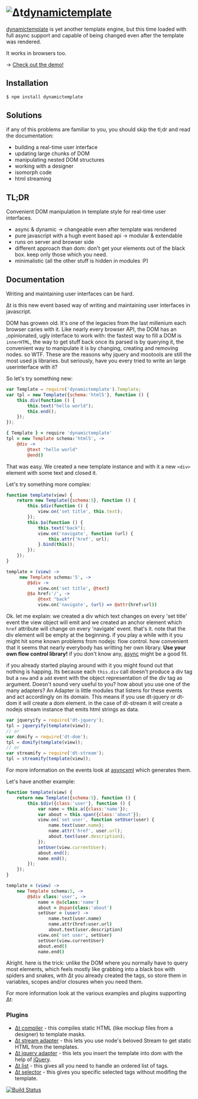 # ![Δt](https://s3.amazonaws.com/cloud.ohloh.net/attachments/49947/%CE%94t_med.png)[dynamictemplate](http://dodo.github.com/node-dynamictemplate/)



[dynamictemplate](http://dodo.github.com/node-dynamictemplate/) is yet
another template engine, but this time loaded with full async support
and capable of being changed even after the template was rendered.

It works in browsers too.

→ [Check out the demo!](http://dodo.github.com/node-dynamictemplate/example/circles.html)

## Installation

```bash
$ npm install dynamictemplate
```

## Solutions

if any of this problems are familiar to you, you should skip the tl;dr and read the documentation:

 * building a real-time user interface
 * updating large chunks of DOM
 * manipulating nested DOM structures
 * working with a designer
 * isomorph code
 * html streaming


## TL;DR

Convenient DOM manipulation in template style for real-time user interfaces.

 * async & dynamic → changeable even after template was rendered
 * pure javascript with a hugh event based api → modular & extendable
 * runs on server and browser side
 * different approach than dom: don't get your elements out of the black box. keep only those which you need.
 * minimalistic (all the other stuff is hidden in modules :P)

## Documentation


Writing and maintaining user interfaces can be hard.

Δt is this new event based way of writing and maintaining user interfaces in javascript.

DOM has growen old. It's one of the legacies from the last millenium each browser caries with it.
Like nearly every browser API, the DOM has an ,opinionated, ugly interface to work with:
the fastest way to fill a DOM is `innerHTML`, the way to get stuff back once its parsed is by querying it, the convenient way to manipulate it is by changing, creating and removing nodes. so WTF.
These are the reasons why jquery and mootools are still the most used js libraries. but seriously, have you every tried to write an large userinterface with it?

So let's try something new:

```javascript
var Template = require('dynamictemplate').Template;
var tpl = new Template({schema:'html5'}, function () {
    this.div(function () {
        this.text("hello world");
        this.end();
    });
});
```

```coffeescript
{ Template } = require 'dynamictemplate'
tpl = new Template schema:'html5', ->
    @div ->
        @text "hello world"
        @end()
```

That was easy. We created a new template instance and with it a new `<div>` element with some text and closed it.

Let's try something more complex:

```javascript
function template(view) {
    return new Template({schema:5}, function () {
        this.$div(function () {
            view.on('set title', this.text);
        });
        this.$a(function () {
            this.text("back");
            view.on('navigate', function (url) {
                this.attr('href', url);
            }.bind(this));
        });
    });
}
```

```coffeescript
template = (view) ->
     new Template schema:'5', ->
        @$div ->
            view.on('set title', @text)
        @$a href:'/', ->
            @text "back"
            view.on('navigate', (url) => @attr(href:url))
```

Ok. let me explain: we created a div which text changes on every 'set title' event the view object will emit and we created an anchor element which `href` attribute will change on every 'navigate' event. that's it.
note that the div element will be empty at the beginning.
if you play a while with it you might hit some known problems from nodejs: flow control. how convenient that it seems that nearly everybody has writting her own library. **Use your own flow control library!**
if you don't know any, [async](https://github.com/caolan/async#readme) might be a good fit.

if you already started playing around with it you might found out that nothing is happing. Its because each `this.div` call doesn't produce a div tag but a `new` and a `add` event with the object representation of the div tag as argument. Doesn't sound very useful to you? how about you use one of the many adapters? An Adapter is little modules that listens for these events and act accordingly on its domain. This means if you use dt-jquery or dt-dom it will create a dom element. in the case of dt-stream it will create a nodejs stream instance that emits html strings as data.

```javascript
var jqueryify = require('dt-jquery');
tpl = jqueryify(template(view));
// or
var domify = require('dt-dom');
tpl = domify(template(view));
// or
var streamify = require('dt-stream');
tpl = streamify(template(view));
```
For more information on the events look at [asyncxml](http://dodo.github.com/node-asyncxml/) which generates them.

Let's have another example:

```javascript
function template(view) {
    return new Template({schema:5}, function () {
        this.$div({class:'user'}, function () {
            var name = this.a({class:'name'});
            var about = this.span({class:'about'});
            view.on('set user', function setUser(user) {
                name.text(user.name);
                name.attr('href', user.url);
                about.text(user.description);
            });
            setUser(view.currentUser);
            about.end();
            name.end();
        });
    });
}
```

```coffeescript
template = (view) ->
    new Template schema:5, ->
        @$div class:'user', ->
            name = @a(class:'name')
            about = @span(class:'about')
            setUser = (user) ->
                name.text(user.name)
                name.attr(href:user.url)
                about.text(user.description)
            view.on('set user', setUser)
            setUser(view.currentUser)
            about.end()
            name.end()

```

Alright. here is the trick: unlike the DOM where you normally have to query most elements, which feels mostly like grabbing into a black box with spiders and snakes, with Δt you already created the tags, so store them in variables, scopes and/or closures when you need them.

For more information look at the various examples and plugins supporting Δt:

### Plugins

 * [Δt compiler](http://dodo.github.com/node-dt-compiler) - this compiles static HTML (like mockup files from a designer) to template masks.
 * [Δt stream adapter](http://dodo.github.com/node-dt-stream) - this lets you use node's beloved Stream to get static HTML from the templates.
 * [Δt jquery adapter](http://dodo.github.com/node-dt-jquery) - this lets you insert the template into dom with the help of [jQuery](http://jquery.com/).
 * [Δt list](http://dodo.github.com/node-dt-list) - this gives all you need to handle an ordered list of tags.
 * [Δt selector](http://dodo.github.com/node-dt-selector) - this gives you specific selected tags without modifing the template.


[![Build Status](https://secure.travis-ci.org/dodo/node-dynamictemplate.png)](http://travis-ci.org/dodo/node-dynamictemplate)

